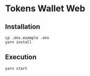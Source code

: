 # Tokens Wallet Web

## Installation

```
cp .env.example .env
yarn install
```

## Execution

`yarn start`
